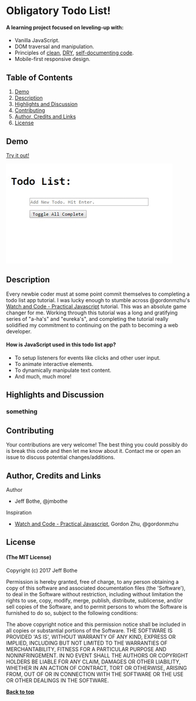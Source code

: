 # Obligatory Todo List!

#### A learning project focused on leveling-up with:
* Vanilla JavaScript.
* DOM traversal and manipulation.
* Principles of [clean](https://github.com/ryanmcdermott/clean-code-javascript), [DRY](https://en.wikipedia.org/wiki/Don%27t_repeat_yourself), [self-documenting code](https://en.wikipedia.org/wiki/Self-documenting_code).
* Mobile-first responsive design.

## Table of Contents

1. [Demo](#demo)
2. [Description](#description)
3. [Highlights and Discussion](#highlights)
4. [Contributing](#contributing)
5. [Author, Credits and Links](#author)
5. [License](#license)

<a name="demo"/>

## Demo

[Try it out!](https://jmbothe.github.io/todo-list/dist/)

[![example](/assets/example.gif)](https://jmbothe.github.io/todo-list/dist/)

<a name="description"/>

## Description

Every newbie coder must at some point commit themselves to completing a todo list app tutorial. I was lucky enough to stumble across @gordonmzhu's [Watch and Code - Practical Javascript](https://watchandcode.com/p/practical-javascript) tutorial. This was an absolute game changer for me. Working through this tutorial was a long and gratifying series of "a-ha's" and "eureka's", and completing the tutorial really solidified my commitment to continuing on the path to becoming a web developer.

#### How is JavaScript used in this todo list app?
* To setup listeners for events like clicks and other user input.
* To animate interactive elements.
* To dynamically manipulate text content.
* And much, much more!

<a name="highlights"/>

## Highlights and Discussion

### something

<a name="contributing"/>

## Contributing

Your contributions are very welcome! The best thing you could possibly do is break this code and then let me know about it. Contact me or open an issue to discuss potential changes/additions.

<a name="author"/>

## Author, Credits and Links

Author
* Jeff Bothe, @jmbothe

Inspiration
* [Watch and Code - Practical Javascript](https://watchandcode.com/p/practical-javascript), Gordon Zhu, @gordonmzhu

<a name="License"/>

## License

#### (The MIT License)

Copyright (c) 2017 Jeff Bothe

Permission is hereby granted, free of charge, to any person obtaining
a copy of this software and associated documentation files (the
'Software'), to deal in the Software without restriction, including
without limitation the rights to use, copy, modify, merge, publish,
distribute, sublicense, and/or sell copies of the Software, and to
permit persons to whom the Software is furnished to do so, subject to
the following conditions:

The above copyright notice and this permission notice shall be
included in all copies or substantial portions of the Software.
THE SOFTWARE IS PROVIDED 'AS IS', WITHOUT WARRANTY OF ANY KIND,
EXPRESS OR IMPLIED, INCLUDING BUT NOT LIMITED TO THE WARRANTIES OF
MERCHANTABILITY, FITNESS FOR A PARTICULAR PURPOSE AND NONINFRINGEMENT.
IN NO EVENT SHALL THE AUTHORS OR COPYRIGHT HOLDERS BE LIABLE FOR ANY
CLAIM, DAMAGES OR OTHER LIABILITY, WHETHER IN AN ACTION OF CONTRACT,
TORT OR OTHERWISE, ARISING FROM, OUT OF OR IN CONNECTION WITH THE
SOFTWARE OR THE USE OR OTHER DEALINGS IN THE SOFTWARE.

**[Back to top](#table-of-contents)**
